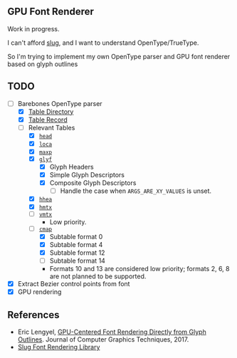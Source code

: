 ## GPU Font Renderer

Work in progress.

I can't afford [slug](https://sluglibrary.com/), and I want to understand OpenType/TrueType.

So I'm trying to implement my own OpenType parser and GPU font renderer based on glyph outlines 

## TODO
- [ ] Barebones OpenType parser
  - [x] [Table Directory](https://learn.microsoft.com/en-us/typography/opentype/spec/otff#table-directory)
  - [x] [Table Record](https://learn.microsoft.com/en-us/typography/opentype/spec/otff)
  - [ ] Relevant Tables
    - [x] [`head`](https://learn.microsoft.com/en-us/typography/opentype/spec/head)
    - [x] [`loca`](https://learn.microsoft.com/en-us/typography/opentype/spec/loca)
    - [x] [`maxp`](https://learn.microsoft.com/en-us/typography/opentype/spec/maxp)
    - [x] [`glyf`](https://learn.microsoft.com/en-us/typography/opentype/spec/glyf)
      - [x] Glyph Headers
      - [x] Simple Glyph Descriptors
      - [x] Composite Glyph Descriptors
        - [ ] Handle the case when `ARGS_ARE_XY_VALUES` is unset.
    - [x] [`hhea`](https://learn.microsoft.com/en-us/typography/opentype/spec/hhea)
    - [x] [`hmtx`](https://learn.microsoft.com/en-us/typography/opentype/spec/hmtx)
    - [ ] [`vmtx`](https://learn.microsoft.com/en-us/typography/opentype/spec/vmtx)
      - Low priority.
    - [ ] [`cmap`](https://learn.microsoft.com/en-us/typography/opentype/spec/cmap)
      - [x] Subtable format 0
      - [x] Subtable format 4
      - [x] Subtable format 12
      - [ ] Subtable format 14
      - Formats 10 and 13 are considered low priority; formats 2, 6, 8 are not planned to be supported.
- [x] Extract Bezier control points from font
- [x] GPU rendering

## References
- Eric Lengyel, [GPU-Centered Font Rendering Directly from Glyph Outlines](https://jcgt.org/published/0006/02/02/). Journal of Computer Graphics Techniques, 2017.
- [Slug Font Rendering Library](https://sluglibrary.com/)

